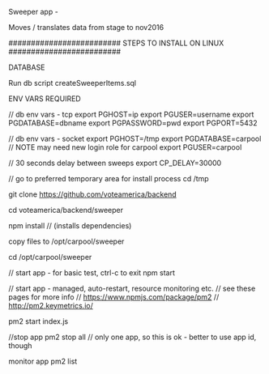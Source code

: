 Sweeper app - 

Moves / translates data from stage to nov2016

#########################
STEPS TO INSTALL ON LINUX
#########################  

DATABASE

Run db script createSweeperItems.sql


ENV VARS REQUIRED 

// db env vars - tcp
export PGHOST=ip
export PGUSER=username
export PGDATABASE=dbname
export PGPASSWORD=pwd
export PGPORT=5432

// db env vars - socket
export PGHOST=/tmp
export PGDATABASE=carpool
// NOTE may need new login role for carpool
export PGUSER=carpool

// 30 seconds delay between sweeps
export CP_DELAY=30000

// go to preferred temporary area for install process
cd /tmp

git clone https://github.com/voteamerica/backend

cd voteamerica/backend/sweeper

npm install // (installs dependencies)

copy files to /opt/carpool/sweeper
 
cd /opt/carpool/sweeper

// start app - for basic test, ctrl-c to exit
npm start

// start app - managed, auto-restart, resource monitoring etc. 
// see these pages for more info
// https://www.npmjs.com/package/pm2
// http://pm2.keymetrics.io/

pm2 start index.js

//stop app 
pm2 stop all // only one app, so this is ok - better to use app id, though

monitor app 
pm2 list
